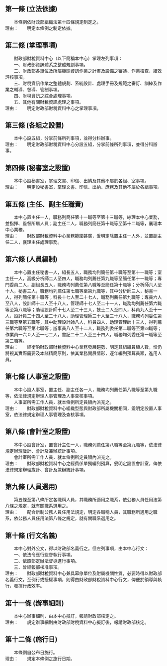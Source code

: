 第一條 (立法依據)
-----------------
　　本條例依財政部組織法第十四條規定制定之。  
理由：　　明定本條例之制定依據。

第二條 (掌理事項)
-----------------
　　財政部財稅資料中心（以下簡稱本中心）掌理左列事項：  
　　一、財政部資訊體系之整體規劃事項。  
　　二、財政部各單位及所屬機關資訊作業之計畫及設備之審議、作業檢查、績效評核事項。  
　　三、財稅資訊作業之整體規劃、系統設計、處理手冊及規範之審訂、訓練及作業之輔導、督導、管制事項。  
　　四、財稅資訊之綜合處理事項。  
　　五、其他有關財稅資訊處理之事項。  
理由：　　明定財政部財稅資料中心之掌理事項。

第三條 (各組之設置)
-------------------
　　本中心設五組，分掌前條所列事項，並得分科辦事。  
理由：　　明定財政部財稅資料中心分設五組，分掌前條所列事項，並得分科辦事。

第四條 (秘書室之設置)
---------------------
　　本中心設秘書室，掌理文書、印信、出納及其他不屬於各組、室事項。  
理由：　　明定設秘書室，掌理文書、印信、出納、庶務及其他不屬於各組事項。

第五條 (主任、副主任職責)
-------------------------
　　本中心置主任一人，職務列簡任第十一職等至第十三職等，綜理本中心業務，並指揮、監督所屬人員；副主任二人，職務列簡任第十職等至第十二職等，襄理本中心業務。  
理由：　　財政部財稅資料中心業務範圍甚廣，爰明定除置主任一人外，並置副主任二人，襄理主任處理事務。

第六條 (人員編制)
-----------------
　　本中心置主任秘書一人，組長五人，職務均列簡任第十職等至第十一職等；室主任一人，高級分析師二人至四人，職務均列薦任第九職等至簡任第十一職等；專門委員二人，副組長五人，職務均列薦任第八職等至簡任第十職等；分析師六人至十人，秘書三人，職務均列薦任第七職等至第九職等，其中分析師三人，秘書一人，得列簡任第十職等；科長十七人至二十七人，職務列薦任第九職等；專員六人至八人，設計師十二人至十八人，管理師十七人至二十一人，職務均列薦任第六職等至第八職等；助理設計師十七人至二十三人，技士二人至四人，科員九人至十一人，設計員二十四人至二十八人，助理管理師三十人至三十八人，職務均列委任第三職等至第五職等，其中助理設計師八人，科員四人，助理管理師十三人，得列薦任第六職等至第七職等；辦事員八人至十二人，職務列委任第二職等至第四職等；作業員一六０人至一七二人，書記二十二人至三十四人，職務均列委任第一職等至第三職等。  
理由：　　經衡酌財政部財稅資料中心業務發展趨勢，明定其組織員額人數，惟仍將視其實際需要及本諸精簡原則，依其業務開展情形，逐年編列預算員額，進用人員。

第七條 (人事室之設置)
---------------------
　　本中心設人事室，置主任、副主任各一人，職務均列薦任第八職等至第九職等，依法律規定辦理人事管理及人事查核事項。  
　　人事室所需工作人員，就本條例所定員額內派充之。  
理由：　　財政部財稅資料中心組織型態與財政部所屬機關相同，爰明定設置人事室，依法律規定辦理人事管理及查核事項。

第八條 (會計室之設置)
---------------------
　　本中心設會計室，置會計主任一人，職務列薦任第八職等至第九職等，依法律規定辦理歲計、會計及兼辦統計事項。  
　　會計室所需工作人員，就本條例所定員額內派充之。  
理由：　　財政部財稅資料中心之經費係單獨編列預算，爰明定設置會計室，俾依法律規定辦理歲計、會計及兼辦統計事項。

第九條 (人員選用)
-----------------
　　第五條至第八條所定各職稱人員，其職務所適用之職系，依公務人員任用法第八條之規定，就有關職系選用之。  
理由：　　配合新制公務人員任用法規定，明定各職稱人員，其職務所適用之職系，依公務人員任用法第八條之規定，就有關職系選用之。

第十條 (行文名義)
-----------------
　　本中心對外公文，得以財政部名義行之。但左列事項，由本中心行文：  
　　一、依法令應行監督執行事項。  
　　二、依照部定辦法督導進行事項。  
　　三、曾經報部核准事項。  
理由：　　財政部財稅資料中心兼具幕僚單位及附屬機關性質，必要時得以財政部名義行文，至例行或授權事項，則得由財政部財稅資料中心行文，俾便於領導與執行，發揮行政效率。

第十一條 (辦事細則)
-------------------
　　本中心辦事細則，由本中心擬訂，報請財政部核定之。  
理由：　　規定辦事細則由財政部財稅資料中心擬訂後，報請財政部核定。

第十二條 (施行日)
-----------------
　　本條例自公布日施行。  
理由：　　規定本條例之施行日期。